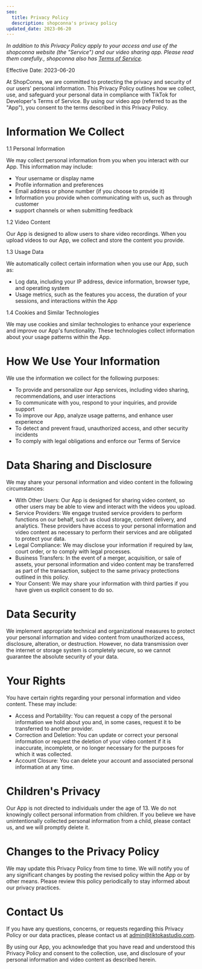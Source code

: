 ```yaml
---
seo:
  title: Privacy Policy
  description: shopconna's privacy policy
updated_date: 2023-06-20
---
```


_In addition to this Privacy Policy apply to your access and use of the shopconna website (the "Service") and our video sharing app. Please read them carefully., shopconna also has [Terms of Service](/terms)._

Effective Date: 2023-06-20

At ShopConna, we are committed to protecting the privacy and security of our users' personal information. This Privacy Policy outlines how we collect, use, and safeguard your personal data in compliance with TikTok for Developer's Terms of Service. By using our video app (referred to as the "App"), you consent to the terms described in this Privacy Policy.

# Information We Collect

1.1 Personal Information

We may collect personal information from you when you interact with our App. This information may include:

* Your username or display name
* Profile information and preferences
* Email address or phone number (if you choose to provide it)
* Information you provide when communicating with us, such as through customer 
* support channels or when submitting feedback

1.2 Video Content

Our App is designed to allow users to share video recordings. When you upload videos to our App, we collect and store the content you provide.

1.3 Usage Data

We automatically collect certain information when you use our App, such as:

* Log data, including your IP address, device information, browser type, and operating system
* Usage metrics, such as the features you access, the duration of your sessions, and interactions within the App

1.4 Cookies and Similar Technologies

We may use cookies and similar technologies to enhance your experience and improve our App's functionality. These technologies collect information about your usage patterns within the App.

# How We Use Your Information

We use the information we collect for the following purposes:

* To provide and personalize our App services, including video sharing, recommendations, and user interactions
* To communicate with you, respond to your inquiries, and provide support
* To improve our App, analyze usage patterns, and enhance user experience
* To detect and prevent fraud, unauthorized access, and other security incidents
* To comply with legal obligations and enforce our Terms of Service

# Data Sharing and Disclosure

We may share your personal information and video content in the following circumstances:

* With Other Users: Our App is designed for sharing video content, so other users may be able to view and interact with the videos you upload.
* Service Providers: We engage trusted service providers to perform functions on our behalf, such as cloud storage, content delivery, and analytics. These providers have access to your personal information and video content as necessary to perform their services and are obligated to protect your data.
* Legal Compliance: We may disclose your information if required by law, court order, or to comply with legal processes.
* Business Transfers: In the event of a merger, acquisition, or sale of assets, your personal information and video content may be transferred as part of the transaction, subject to the same privacy protections outlined in this policy.
* Your Consent: We may share your information with third parties if you have given us explicit consent to do so.

# Data Security

We implement appropriate technical and organizational measures to protect your personal information and video content from unauthorized access, disclosure, alteration, or destruction. However, no data transmission over the internet or storage system is completely secure, so we cannot guarantee the absolute security of your data.

# Your Rights

You have certain rights regarding your personal information and video content. These may include:

* Access and Portability: You can request a copy of the personal information we hold about you and, in some cases, request it to be transferred to another provider.
* Correction and Deletion: You can update or correct your personal information or request the deletion of your video content if it is inaccurate, incomplete, or no longer necessary for the purposes for which it was collected.
* Account Closure: You can delete your account and associated personal information at any time.

# Children's Privacy

Our App is not directed to individuals under the age of 13. We do not knowingly collect personal information from children. If you believe we have unintentionally collected personal information from a child, please contact us, and we will promptly delete it.

# Changes to the Privacy Policy

We may update this Privacy Policy from time to time. We will notify you of any significant changes by posting the revised policy within the App or by other means. Please review this policy periodically to stay informed about our privacy practices.

# Contact Us

If you have any questions, concerns, or requests regarding this Privacy Policy or our data practices, please contact us at admin@tiktokastudio.com.

By using our App, you acknowledge that you have read and understood this Privacy Policy and consent to the collection, use, and disclosure of your personal information and video content as described herein.
